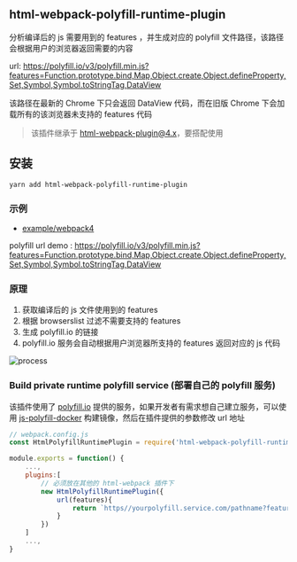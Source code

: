 ## html-webpack-polyfill-runtime-plugin

分析编译后的 js 需要用到的 features ，并生成对应的 polyfill 文件路径，该路径会根据用户的浏览器返回需要的内容

url: https://polyfill.io/v3/polyfill.min.js?features=Function.prototype.bind,Map,Object.create,Object.defineProperty,Set,Symbol,Symbol.toStringTag,DataView

该路径在最新的 Chrome 下只会返回 DataView 代码，而在旧版 Chrome 下会加载所有的该浏览器未支持的 features 代码

> 该插件继承于 [html-webpack-plugin@4.x](https://github.com/jantimon/html-webpack-plugin)，要搭配使用

## 安装

```
yarn add html-webpack-polyfill-runtime-plugin
```

### 示例

- [example/webpack4](https://github.com/SzHeJason/html-webpack-polyfill-runtime-plugin/tree/master/examples/webpack4)

polyfill url demo : https://polyfill.io/v3/polyfill.min.js?features=Function.prototype.bind,Map,Object.create,Object.defineProperty,Set,Symbol,Symbol.toStringTag,DataView

### 原理

1. 获取编译后的 js 文件使用到的 features
2. 根据 browserslist 过滤不需要支持的 features
3. 生成 polyfill.io 的链接
4. polyfill.io 服务会自动根据用户浏览器所支持的 features 返回对应的 js 代码

![process](https://user-images.githubusercontent.com/20609396/97774659-c807db80-1b94-11eb-8db6-cad3dc83295e.jpg)

### Build private runtime polyfill service (部署自己的 polyfill 服务)

该插件使用了 [polyfill.io](https://polyfill.io/v3/) 提供的服务，如果开发者有需求想自己建立服务，可以使用 [js-polyfill-docker](https://github.com/3YOURMIND/js-polyfill-docker) 构建镜像，然后在插件提供的参数修改 url 地址

```js
// webpack.config.js
const HtmlPolyfillRuntimePlugin = require('html-webpack-polyfill-runtime-plugin')

module.exports = function() {
	...,
	plugins:[
		// 必须放在其他的 html-webpack 插件下
		new HtmlPolyfillRuntimePlugin({
			url(features){
				return `https//yourpolyfill.service.com/pathname?features=${features.join(,)}`
			}
		})
	]
	...,
}
```
